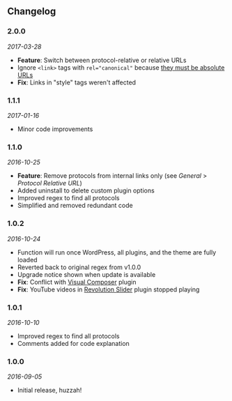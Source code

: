 ## Changelog
### 2.0.0
*2017-03-28*
* **Feature**: Switch between protocol-relative or relative URLs
* Ignore `<link>` tags with `rel="canonical"` because [they must be absolute URLs](https://support.google.com/webmasters/answer/139066#2)
* **Fix**: Links in "style" tags weren't affected

### 1.1.1
*2017-01-16*
* Minor code improvements

### 1.1.0
*2016-10-25*
* **Feature**: Remove protocols from internal links only (see *General* > *Protocol Relative URL*)
* Added uninstall to delete custom plugin options
* Improved regex to find all protocols
* Simplified and removed redundant code

### 1.0.2
*2016-10-24*
* Function will run once WordPress, all plugins, and the theme are fully loaded
* Reverted back to original regex from v1.0.0
* Upgrade notice shown when update is available
* **Fix**: Conflict with [Visual Composer](https://vc.wpbakery.com) plugin
* **Fix**: YouTube videos in [Revolution Slider](https://revolution.themepunch.com) plugin stopped playing

### 1.0.1
*2016-10-10*
* Improved regex to find all protocols
* Comments added for code explanation

### 1.0.0
*2016-09-05*
* Initial release, huzzah!